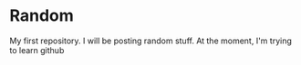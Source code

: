 # Random
My first repository. I will be posting random stuff. At the moment, I'm trying to learn github
